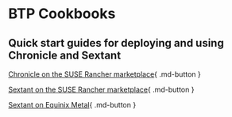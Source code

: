 # BTP Cookbooks

## Quick start guides for deploying and using Chronicle and Sextant

[Chronicle on the SUSE Rancher marketplace](chronicle/rancher){ .md-button }

[Sextant on the SUSE Rancher marketplace](sextant/rancher){ .md-button }

[Sextant on Equinix Metal](sextant/equinix){ .md-button }
